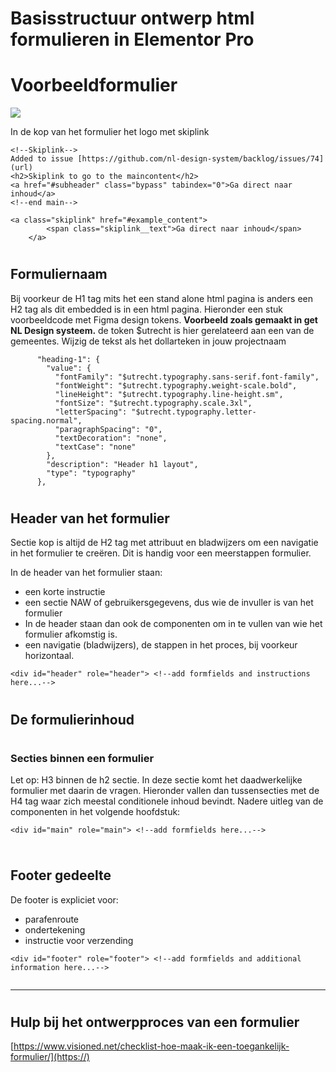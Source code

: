 # <h1>Basisstructuur ontwerp html formulieren in Elementor Pro</h1>

# Voorbeeldformulier
![](https://i.imgur.com/EW9vmj3.png)


In de kop van het formulier het logo met skiplink
```
<!--Skiplink-->
Added to issue [https://github.com/nl-design-system/backlog/issues/74](url)
<h2>Skiplink to go to the maincontent</h2>
<a href="#subheader" class="bypass" tabindex="0">Ga direct naar inhoud</a>
<!--end main-->

<a class="skiplink" href="#example_content">
        <span class="skiplink__text">Ga direct naar inhoud</span>
    </a>
```
# <h2>Formuliernaam</h2>
Bij voorkeur de H1 tag mits het een stand alone html pagina is anders een H2 tag als dit embedded is in een html pagina.
Hieronder een stuk voorbeeldcode met Figma design tokens.
<b>Voorbeeld zoals gemaakt in get NL Design systeem.</b>
de token $utrecht is hier gerelateerd aan een van de gemeentes. Wijzig de tekst als het dollarteken in jouw projectnaam
```
      "heading-1": {
        "value": {
          "fontFamily": "$utrecht.typography.sans-serif.font-family",
          "fontWeight": "$utrecht.typography.weight-scale.bold",
          "lineHeight": "$utrecht.typography.line-height.sm",
          "fontSize": "$utrecht.typography.scale.3xl",
          "letterSpacing": "$utrecht.typography.letter-spacing.normal",
          "paragraphSpacing": "0",
          "textDecoration": "none",
          "textCase": "none"
        },
        "description": "Header h1 layout",
        "type": "typography"
      },
```
# <h2>Header van het formulier</h2>
Sectie kop is altijd de H2 tag met attribuut en bladwijzers om een navigatie in het formulier te creëren. Dit is handig voor een meerstappen formulier.

In de header van het formulier staan:
* een korte instructie 
* een sectie NAW of gebruikersgegevens, dus wie de invuller is van het formulier
* In de header staan dan ook de componenten om in te vullen van wie het formulier afkomstig is.
* een navigatie (bladwijzers), de stappen in het proces, bij voorkeur horizontaal.
```
<div id="header" role="header"> <!--add formfields and instructions here...-->

```

# <h2>De formulierinhoud</h2>
# <h3>Secties binnen een formulier</h3> 
Let op: H3 binnen de h2 sectie.
In deze sectie komt het daadwerkelijke formulier met daarin de vragen.
Hieronder vallen dan tussensecties met de H4 tag waar zich meestal conditionele inhoud bevindt.
Nadere uitleg van de componenten in het volgende hoofdstuk:
```
<div id="main" role="main"> <!--add formfields here...-->


```

# <h2>Footer gedeelte </h2>
De footer is expliciet voor:
* parafenroute
* ondertekening
* instructie voor verzending 
```
<div id="footer" role="footer"> <!--add formfields and additional information here...-->


```


---


# <h2>Hulp bij het ontwerpproces van een formulier</h2>
[https://www.visioned.net/checklist-hoe-maak-ik-een-toegankelijk-formulier/](https://)
